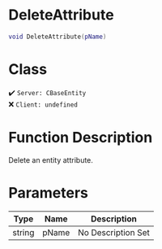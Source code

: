 # DeleteAttribute
```lua
void DeleteAttribute(pName)
```
# Class
✔️ `Server: CBaseEntity`  
❌ `Client: undefined`  

# Function Description
Delete an entity attribute.
# Parameters
Type|Name|Description
--|--|--
string|pName|No Description Set
